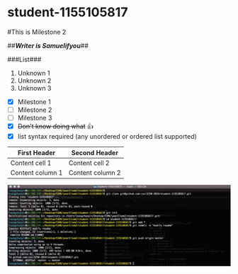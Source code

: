# student-1155105817

#This is Milestone 2


##__*Writer is Samuelifyou*__##

###List###
1. Unknown 1
2. Unknown 2
3. Unknown 3

- [x] Milestone 1
- [ ] Milestone 2
- [ ] Milestone 3
- [x] <del>Don't know doing what</del> :+1:
- [x] list syntax required (any unordered or ordered list supported)

First Header | Second Header
------------ | -------------
Content cell 1 | Content cell 2
Content column 1 | Content column 2

![Screen_shot](./img/1_add.png?raw=true "Title")